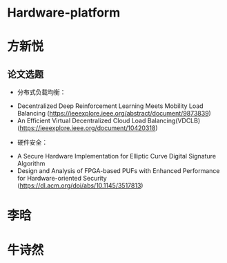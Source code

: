 # Hardware-platform
# 方新悦
## 论文选题
+ 分布式负载均衡：
- Decentralized Deep Reinforcement Learning Meets Mobility Load Balancing (https://ieeexplore.ieee.org/abstract/document/9873839)
- An Efficient Virtual Decentralized Cloud Load Balancing(VDCLB) (https://ieeexplore.ieee.org/document/10420318)
+ 硬件安全：
- A Secure Hardware Implementation for Elliptic Curve Digital Signature Algorithm
- Design and Analysis of FPGA-based PUFs with Enhanced Performance for Hardware-oriented Security (https://dl.acm.org/doi/abs/10.1145/3517813)

# 李晗

# 牛诗然
